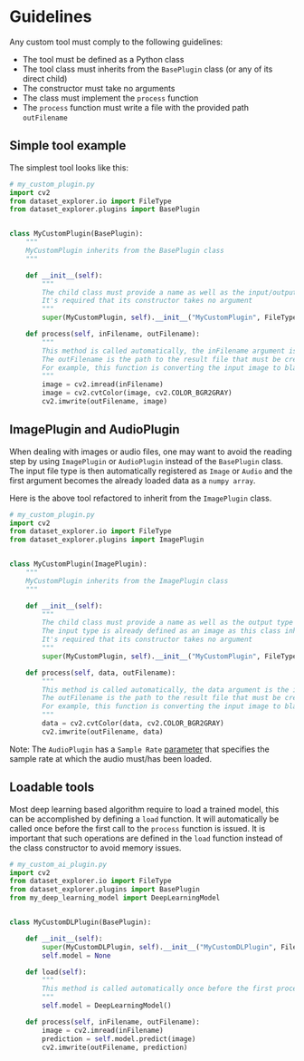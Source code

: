 # Guidelines

Any custom tool must comply to the following guidelines:

- The tool must be defined as a Python class
- The tool class must inherits from the `BasePlugin` class (or any of its direct child)
- The constructor must take no arguments
- The class must implement the `process` function
- The `process` function must write a file with the provided path `outFilename`


## Simple tool example

The simplest tool looks like this:
```python
# my_custom_plugin.py
import cv2
from dataset_explorer.io import FileType
from dataset_explorer.plugins import BasePlugin


class MyCustomPlugin(BasePlugin):
    """
    MyCustomPlugin inherits from the BasePlugin class
    """

    def __init__(self):
        """
        The child class must provide a name as well as the input/output types of the plugin
        It's required that its constructor takes no argument
        """
        super(MyCustomPlugin, self).__init__("MyCustomPlugin", FileType.IMAGE, FileType.IMAGE)

    def process(self, inFilename, outFilename):
        """
        This method is called automatically, the inFilename argument is the path to the file to process
        The outFilename is the path to the result file that must be created
        For example, this function is converting the input image to black and white
        """
        image = cv2.imread(inFilename)
        image = cv2.cvtColor(image, cv2.COLOR_BGR2GRAY)
        cv2.imwrite(outFilename, image)
```


## ImagePlugin and AudioPlugin

When dealing with images or audio files, one may want to avoid the reading step by using `ImagePlugin` or `AudioPlugin` instead of the `BasePlugin` class.
The input file type is then automatically registered as `Image` or `Audio` and the first argument becomes the already loaded data as a `numpy array`.

Here is the above tool refactored to inherit from the `ImagePlugin` class.
```python
# my_custom_plugin.py
import cv2
from dataset_explorer.io import FileType
from dataset_explorer.plugins import ImagePlugin


class MyCustomPlugin(ImagePlugin):
    """
    MyCustomPlugin inherits from the ImagePlugin class
    """

    def __init__(self):
        """
        The child class must provide a name as well as the output type of the plugin
        The input type is already defined as an image as this class inherits from the ImagePlugin class 
        It's required that its constructor takes no argument
        """
        super(MyCustomPlugin, self).__init__("MyCustomPlugin", FileType.IMAGE)

    def process(self, data, outFilename):
        """
        This method is called automatically, the data argument is the image as a numpy array
        The outFilename is the path to the result file that must be created
        For example, this function is converting the input image to black and white
        """
        data = cv2.cvtColor(data, cv2.COLOR_BGR2GRAY)
        cv2.imwrite(outFilename, data)
```

Note: The `AudioPlugin` has a `Sample Rate` [parameter](./parameters.md) that specifies the sample rate at which the audio must/has been loaded.


## Loadable tools

Most deep learning based algorithm require to load a trained model, this can be accomplished by defining a `load` function. It will automatically be called once before the first call to the `process` function is issued.
It is important that such operations are defined in the `load` function instead of the class constructor to avoid memory issues.

```python
# my_custom_ai_plugin.py
import cv2
from dataset_explorer.io import FileType
from dataset_explorer.plugins import BasePlugin
from my_deep_learning_model import DeepLearningModel


class MyCustomDLPlugin(BasePlugin):

    def __init__(self):
        super(MyCustomDLPlugin, self).__init__("MyCustomDLPlugin", FileType.IMAGE, FileType.IMAGE)
        self.model = None

    def load(self):
        """
        This method is called automatically once before the first process call is issued
        """
        self.model = DeepLearningModel()

    def process(self, inFilename, outFilename):
        image = cv2.imread(inFilename)
        prediction = self.model.predict(image)
        cv2.imwrite(outFilename, prediction)
```
